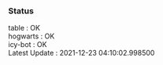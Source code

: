 ### Status


table : OK  
hogwarts : OK  
icy-bot : OK  
Latest Update : 2021-12-23 04:10:02.998500
